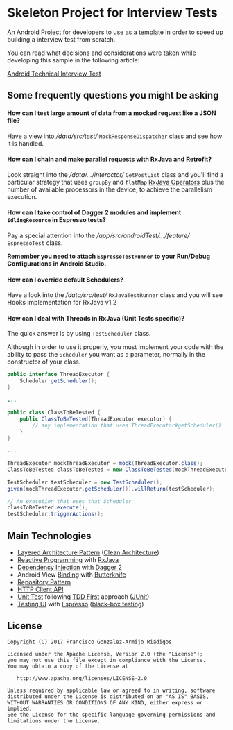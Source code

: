# Skeleton Project for Interview Tests

An Android Project for developers to use as a template in order to speed up building
a interview test from scratch.

You can read what decisions and considerations were taken while developing this sample in
the following article:

[Android Technical Interview Test](https://medium.com/@kuassivi/android-technical-interview-test-2b4794aa0070)



Some frequently questions you might be asking
-

#### How can I test large amount of data from a mocked request like a JSON file?

Have a view into _/data/src/test/_ `MockResponseDispatcher` class and see how it is handled.

#### How can I chain and make parallel requests with RxJava and Retrofit?

Look straight into the _/data/.../interactor/_ `GetPostList` class and you'll find a particular strategy
that uses `groupBy` and `flatMap` [RxJava Operators][16] plus the number of available
processors in the device, to achieve the parallelism execution.

#### How can I take control of Dagger 2 modules and implement `IdlingResource` in Espresso tests?

Pay a special attention into the _/app/src/androidTest/.../feature/_ `EspressoTest` class.

**Remember you need to attach `EspressoTestRunner` to your Run/Debug Configurations in Android Studio.**

#### How can I override default Schedulers?

Have a look into the _/data/src/test/_ `RxJavaTestRunner` class and you will see Hooks implementation
for RxJava v1.2

#### How can I deal with Threads in RxJava (Unit Tests specific)?

The quick answer is by using `TestScheduler` class.

Although in order to use it properly, you must implement your code with the ability
to pass the `Scheduler` you want as a parameter, normally in the constructor of your class.

```java
public interface ThreadExecutor {
    Scheduler getScheduler();
}

...

public class ClassToBeTested {
    public ClassToBeTested(ThreadExecutor executor) {
        // any implementation that uses ThreadExecutor#getScheduler()
    }
}

...

ThreadExecutor mockThreadExecutor = mock(ThreadExecutor.class);
ClassToBeTested classToBeTested = new ClassToBeTested(mockThreadExecutor);

TestScheduler testScheduler = new TestScheduler();
given(mockThreadExecutor.getScheduler()).willReturn(testScheduler);

// An execution that uses that Scheduler
classToBeTested.execute();
testScheduler.triggerActions();
```


Main Technologies
-

- [Layered Architecture Pattern][1] ([Clean Architecture][2])
- [Reactive Programming][9] with [RxJava][8]
- [Dependency Injection][3] with [Dagger 2][4]
- Android View [Binding][17] with [Butterknife][5]
- [Repository Pattern][6]
- [HTTP Client API][7]
- [Unit Test][10] following [TDD First][11] approach ([JUnit][12])
- [Testing UI][14] with [Espresso][14] ([black-box testing][15])



License
-

    Copyright (C) 2017 Francisco Gonzalez-Armijo Riádigos

    Licensed under the Apache License, Version 2.0 (the "License");
    you may not use this file except in compliance with the License.
    You may obtain a copy of the License at

       http://www.apache.org/licenses/LICENSE-2.0

    Unless required by applicable law or agreed to in writing, software
    distributed under the License is distributed on an "AS IS" BASIS,
    WITHOUT WARRANTIES OR CONDITIONS OF ANY KIND, either express or implied.
    See the License for the specific language governing permissions and
    limitations under the License.




[1]: https://www.oreilly.com/ideas/software-architecture-patterns/page/2/layered-architecture
[2]: https://8thlight.com/blog/uncle-bob/2012/08/13/the-clean-architecture.html
[3]: https://martinfowler.com/articles/injection.html
[4]: https://google.github.io/dagger/
[5]: http://jakewharton.github.io/butterknife/
[6]: https://msdn.microsoft.com/en-us/library/ff649690.aspx
[7]: https://square.github.io/retrofit/
[8]: https://github.com/ReactiveX/RxJava
[9]: https://medium.com/@kuassivi/functional-reactive-programming-with-rxjava-part-2-78db194e7d35#.7mx0stygm
[10]: https://developer.android.com/training/testing/unit-testing/index.html
[11]: https://www.versionone.com/agile-101/agile-software-programming-best-practices/test-first-programming/
[12]: http://junit.org/junit4/
[13]: https://developer.android.com/training/testing/unit-testing/local-unit-tests.html
[14]: https://google.github.io/android-testing-support-library/docs/espresso/
[15]: http://www.guru99.com/black-box-testing.html
[16]: http://reactivex.io/documentation/operators.html
[17]: http://softwareengineering.stackexchange.com/questions/200115/what-is-early-and-late-binding

